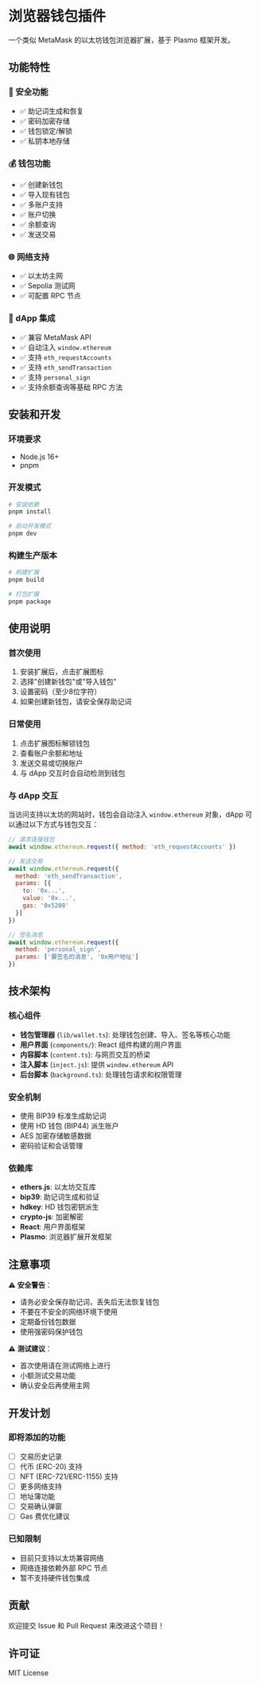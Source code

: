 # 浏览器钱包插件

一个类似 MetaMask 的以太坊钱包浏览器扩展，基于 Plasmo 框架开发。

## 功能特性

### 🔐 安全功能
- ✅ 助记词生成和恢复
- ✅ 密码加密存储
- ✅ 钱包锁定/解锁
- ✅ 私钥本地存储

### 💰 钱包功能
- ✅ 创建新钱包
- ✅ 导入现有钱包
- ✅ 多账户支持
- ✅ 账户切换
- ✅ 余额查询
- ✅ 发送交易

### 🌐 网络支持
- ✅ 以太坊主网
- ✅ Sepolia 测试网
- ✅ 可配置 RPC 节点

### 🔌 dApp 集成
- ✅ 兼容 MetaMask API
- ✅ 自动注入 `window.ethereum`
- ✅ 支持 `eth_requestAccounts`
- ✅ 支持 `eth_sendTransaction`
- ✅ 支持 `personal_sign`
- ✅ 支持余额查询等基础 RPC 方法

## 安装和开发

### 环境要求
- Node.js 16+
- pnpm

### 开发模式
```bash
# 安装依赖
pnpm install

# 启动开发模式
pnpm dev
```

### 构建生产版本
```bash
# 构建扩展
pnpm build

# 打包扩展
pnpm package
```

## 使用说明

### 首次使用
1. 安装扩展后，点击扩展图标
2. 选择"创建新钱包"或"导入钱包"
3. 设置密码（至少8位字符）
4. 如果创建新钱包，请安全保存助记词

### 日常使用
1. 点击扩展图标解锁钱包
2. 查看账户余额和地址
3. 发送交易或切换账户
4. 与 dApp 交互时会自动检测到钱包

### 与 dApp 交互
当访问支持以太坊的网站时，钱包会自动注入 `window.ethereum` 对象，dApp 可以通过以下方式与钱包交互：

```javascript
// 请求连接钱包
await window.ethereum.request({ method: 'eth_requestAccounts' })

// 发送交易
await window.ethereum.request({
  method: 'eth_sendTransaction',
  params: [{
    to: '0x...',
    value: '0x...',
    gas: '0x5208'
  }]
})

// 签名消息
await window.ethereum.request({
  method: 'personal_sign',
  params: ['要签名的消息', '0x用户地址']
})
```

## 技术架构

### 核心组件
- **钱包管理器** (`lib/wallet.ts`): 处理钱包创建、导入、签名等核心功能
- **用户界面** (`components/`): React 组件构建的用户界面
- **内容脚本** (`content.ts`): 与网页交互的桥梁
- **注入脚本** (`inject.js`): 提供 `window.ethereum` API
- **后台脚本** (`background.ts`): 处理钱包请求和权限管理

### 安全机制
- 使用 BIP39 标准生成助记词
- 使用 HD 钱包 (BIP44) 派生账户
- AES 加密存储敏感数据
- 密码验证和会话管理

### 依赖库
- **ethers.js**: 以太坊交互库
- **bip39**: 助记词生成和验证
- **hdkey**: HD 钱包密钥派生
- **crypto-js**: 加密解密
- **React**: 用户界面框架
- **Plasmo**: 浏览器扩展开发框架

## 注意事项

⚠️ **安全警告**：
- 请务必安全保存助记词，丢失后无法恢复钱包
- 不要在不安全的网络环境下使用
- 定期备份钱包数据
- 使用强密码保护钱包

⚠️ **测试建议**：
- 首次使用请在测试网络上进行
- 小额测试交易功能
- 确认安全后再使用主网

## 开发计划

### 即将添加的功能
- [ ] 交易历史记录
- [ ] 代币 (ERC-20) 支持
- [ ] NFT (ERC-721/ERC-1155) 支持
- [ ] 更多网络支持
- [ ] 地址簿功能
- [ ] 交易确认弹窗
- [ ] Gas 费优化建议

### 已知限制
- 目前只支持以太坊兼容网络
- 网络连接依赖外部 RPC 节点
- 暂不支持硬件钱包集成

## 贡献

欢迎提交 Issue 和 Pull Request 来改进这个项目！

## 许可证

MIT License
